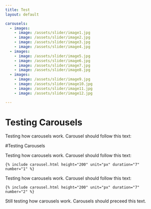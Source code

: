 ```yaml
---
title: Test
layout: default

carousels:
  - images: 
    - image: /assets/slider/image1.jpg
    - image: /assets/slider/image2.jpg
    - image: /assets/slider/image3.jpg
    - image: /assets/slider/image4.jpg
  - images: 
    - image: /assets/slider/image5.jpg
    - image: /assets/slider/image6.jpg
    - image: /assets/slider/image7.jpg
    - image: /assets/slider/image8.jpg
  - images: 
    - image: /assets/slider/image9.jpg
    - image: /assets/slider/image10.jpg
    - image: /assets/slider/image11.jpg
    - image: /assets/slider/image12.jpg

---
```



<h1 id=test_title>Testing Carousels</h1>

<p>Testing how carousels work.  Carousel should follow this text:</p>

#Testing Carousels

Testing how carousels work.  Carousel should follow this text:

    {% include carousel.html height="200" unit="px" duration="7" number="1" %}

Testing how carousels work.  Carousel should follow this text:

    {% include carousel.html height="200" unit="px" duration="7" number="2" %}

<p>Still testing how carousels work.  Carousels should preceed this text.</p>

